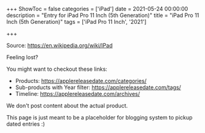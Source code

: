 +++
ShowToc = false
categories = ['iPad']
date = 2021-05-24 00:00:00
description = "Entry for iPad Pro 11 Inch (5th Generation)"
title = "iPad Pro 11 Inch (5th Generation)"
tags = ['iPad Pro 11 Inch', '2021']

+++

Source: https://en.wikipedia.org/wiki/IPad

Feeling lost?

You might want to checkout these links:
- Products: https://applereleasedate.com/categories/
- Sub-products with Year filter: https://applereleasedate.com/tags/
- Timeline: https://applereleasedate.com/archives/

We don't post content about the actual product. 



This page is just meant to be a placeholder for blogging system to pickup dated entries :)


